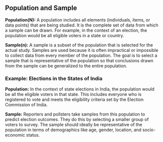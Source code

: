 ## Population and Sample

**Population(N):** 
A population includes all elements (individuals, items, or data points) that are being studied. It is the complete set of data from which a sample can be drawn. For example, in the context of an election, the population would be all eligible voters in a state or country.

**Sample(n):** 
A sample is a subset of the population that is selected for the actual study. Samples are used because it is often impractical or impossible to collect data from every member of the population. The goal is to select a sample that is representative of the population so that conclusions drawn from the sample can be generalized to the entire population.

### Example: Elections in the States of India

**Population:** 
In the context of state elections in India, the population would be all the eligible voters in that state. This includes everyone who is registered to vote and meets the eligibility criteria set by the Election Commission of India.

**Sample:** 
Reporters and pollsters take samples from this population to predict election outcomes. They do this by selecting a smaller group of voters to survey. The sample should ideally be representative of the population in terms of demographics like age, gender, location, and socio-economic status.

